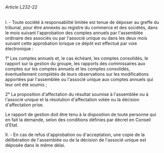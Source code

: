 ###### Article L232-22

I. - Toute société à responsabilité limitée est tenue de déposer au greffe du tribunal, pour être annexés au registre du commerce et des sociétés, dans le mois suivant l'approbation des comptes annuels par l'assemblée ordinaire des associés ou par l'associé unique ou dans les deux mois suivant cette approbation lorsque ce dépôt est effectué par voie électronique :

1° Les comptes annuels et, le cas échéant, les comptes consolidés, le rapport sur la gestion du groupe, les rapports des commissaires aux comptes sur les comptes annuels et les comptes consolidés, éventuellement complétés de leurs observations sur les modifications apportées par l'assemblée ou l'associé unique aux comptes annuels qui leur ont été soumis ;

2° La proposition d'affectation du résultat soumise à l'assemblée ou à l'associé unique et la résolution d'affectation votée ou la décision d'affectation prise.

Le rapport de gestion doit être tenu à la disposition de toute personne qui en fait la demande, selon des conditions définies par décret en Conseil d'Etat.

II. - En cas de refus d'approbation ou d'acceptation, une copie de la délibération de l'assemblée ou de la décision de l'associé unique est déposée dans le même délai.

